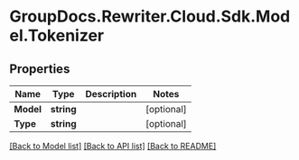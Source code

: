 # GroupDocs.Rewriter.Cloud.Sdk.Model.Tokenizer

## Properties

Name | Type | Description | Notes
------------ | ------------- | ------------- | -------------
**Model** | **string** |  | [optional] 
**Type** | **string** |  | [optional] 

[[Back to Model list]](../README.md#documentation-for-models) [[Back to API list]](../README.md#documentation-for-api-endpoints) [[Back to README]](../README.md)

